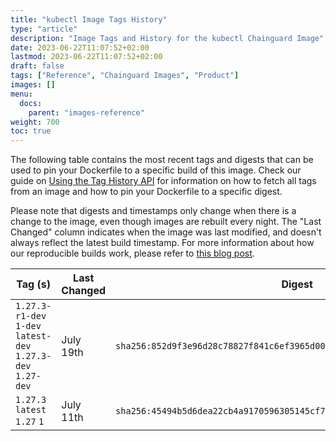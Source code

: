 ```yaml
---
title: "kubectl Image Tags History"
type: "article"
description: "Image Tags and History for the kubectl Chainguard Image"
date: 2023-06-22T11:07:52+02:00
lastmod: 2023-06-22T11:07:52+02:00
draft: false
tags: ["Reference", "Chainguard Images", "Product"]
images: []
menu:
  docs:
    parent: "images-reference"
weight: 700
toc: true
---
```


The following table contains the most recent tags and digests that can be used to pin your Dockerfile to a specific build of this image. Check our guide on [Using the Tag History API](/chainguard/chainguard-images/using-the-tag-history-api/) for information on how to fetch all tags from an image and how to pin your Dockerfile to a specific digest.

Please note that digests and timestamps only change when there is a change to the image, even though images are rebuilt every night. The "Last Changed" column indicates when the image was last modified, and doesn't always reflect the latest build timestamp. For more information about how our reproducible builds work, please refer to [this blog post](https://www.chainguard.dev/unchained/reproducing-chainguards-reproducible-image-builds).

| Tag (s)                                                       | Last Changed | Digest                                                                    |
|---------------------------------------------------------------|--------------|---------------------------------------------------------------------------|
|  `1.27.3-r1-dev` `1-dev` `latest-dev` `1.27.3-dev` `1.27-dev` | July 19th    | `sha256:852d9f3e96d28c78827f841c6ef3965d003a78c9fa5d19d2d680724a381eacf2` |
|  `1.27.3` `latest` `1.27` `1`                                 | July 11th    | `sha256:45494b5d6dea22cb4a9170596305145cf73f75a37211de5212d5777befb4221e` |
